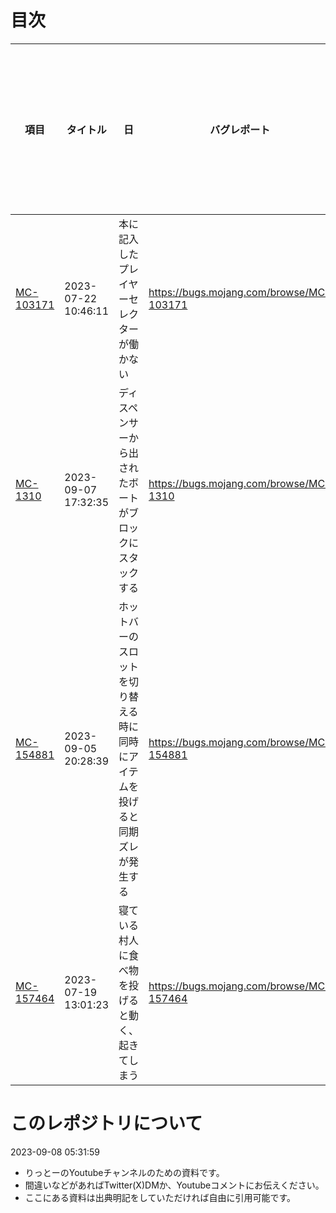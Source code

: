 # 目次
|項目|タイトル|日|バグレポート|詳細ファイル(動画用台本)|動画リンク|
|--|--|--|--|--|--|
|[MC-103171](bugs/103171/main.md)|2023-07-22 10:46:11|本に記入したプレイヤーセレクターが働かない|https://bugs.mojang.com/browse/MC-103171|準備中|
|[MC-1310](bugs/1310/main.md)|2023-09-07 17:32:35|ディスペンサーから出されたボートがブロックにスタックする|https://bugs.mojang.com/browse/MC-1310|準備中|
|[MC-154881](bugs/154881/main.md)|2023-09-05 20:28:39|ホットバーのスロットを切り替える時に同時にアイテムを投げると同期ズレが発生する|https://bugs.mojang.com/browse/MC-154881|準備中|
|[MC-157464](bugs/157464/main.md)|2023-07-19 13:01:23|寝ている村人に食べ物を投げると動く、起きてしまう|https://bugs.mojang.com/browse/MC-157464|準備中|

# このレポジトリについて
2023-09-08 05:31:59
-   りっとーのYoutubeチャンネルのための資料です。
-   間違いなどがあればTwitter(X)DMか、Youtubeコメントにお伝えください。
-   ここにある資料は出典明記をしていただければ自由に引用可能です。
